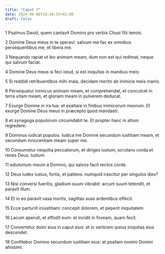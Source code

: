 ```yaml
---
title: "Caput 7"
date: 2024-09-06T18:40:55+02:00
draft: false
---
```




1 Psalmus David, quem cantavit Domino pro verbis Chusi filii Iemini.

2 Domine Deus meus in te speravi: salvum me fac ex omnibus persequentibus me, et libera me.

3 Nequando rapiat ut leo animam meam, dum non est qui redimat, neque qui salvum faciat.

4 Domine Deus meus si feci istud, si est iniquitas in manibus meis:

5 Si reddidi retribuentibus mihi mala, decidam merito ab inimicis meis inanis.

6 Persequatur inimicus animam meam, et comprehendat, et conculcet in terra vitam meam, et gloriam meam in pulverem deducat.

7 Exurge Domine in ira tua: et exaltare in finibus inimicorum meorum. Et exurge Domine Deus meus in præcepto quod mandasti:

8 et synagoga populorum circumdabit te. Et propter hanc in altum regredere:

9 Dominus iudicat populos. Iudica me Domine secundum iustitiam meam, et secundum innocentiam meam super me.

10 Consumetur nequitia peccatorum, et diriges iustum, scrutans corda et renes Deus. Iustum

11 adiutorium meum a Domino, qui salvos facit rectos corde.

12 Deus iudex iustus, fortis, et patiens: numquid irascitur per singulos dies?

13 Nisi conversi fueritis, gladium suum vibrabit: arcum suum tetendit, et paravit illum.

14 Et in eo paravit vasa mortis, sagittas suas ardentibus effecit.

15 Ecce parturiit iniustitiam: concepit dolorem, et peperit iniquitatem.

16 Lacum aperuit, et effodit eum: et incidit in foveam, quam fecit.

17 Convertetur dolor eius in caput eius: et in verticem ipsius iniquitas eius descendet.

18 Confitebor Domino secundum iustitiam eius: et psallam nomini Domini altissimi.

